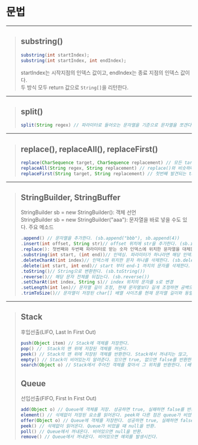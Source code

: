 # 문법

---

>## substring()
> ```java
> substring(int startIndex);
> substring(int startIndex, int endIndex);
> ```
> startIndex는 시작지점의 인덱스 값이고, endIndex는 종료 지점의 인덱스 값이다.   
> 두 방식 모두 return 값으로 `String[]`을 리턴한다.   
---

>## split()
> ```java
> split(String regex) // 파라미터로 들어오는 문자열을 기준으로 문자열을 쪼갠다. `String[]`을 리턴한다.
> ```

---

> ## replace(), replaceAll(), replaceFirst()
>    
> ```java
> replace(CharSequence target, CharSequence replacement) // 모든 target replacement로 치환   
> replaceAll(String regex, String replacement) // replace()와 비슷하나, 첫번째 인자로 정규식을 넣는다.   
> replaceFirst(String target, String replacement) // 첫번째 발견되는 target만 치환한다.
> ```

---

> ## StringBuilder, StringBuffer   
> StringBuilder sb = new StringBuilder(): 객체 선언   
> StringBuilder sb = new StringBuilder("aaa"): 문자열을 바로 넣을 수도 있다.
> 주요 메소드
> ```java
> .append() // 문자열을 추가한다. (sb.append("bbb"), sb.append(4))
> .insert(int offset, String str)// offset 위치에 str을 추가한다. (sb.insert(2, "ccc"))
> .replace(): 첫번째와 두번째 파라미터로 받는 숫자 인덱스에 위치한 문자열을 대체한다. (.replace(3, 6, "ye"))
> .substring(int start, (int end))// 인덱싱. 파라미터가 하나라면 해당 인덱스부터 끝까지, 두개라면 시작점과 끝점-1 까지 인덱싱 (sb.substring(5), sb.substring(3, 7))
> .deleteCharAt(int index)// 인덱스에 위치한 문자 하나를 삭제한다. (sb.deleteCharAt(3)) 
> .delete(int start, int end)// start 부터 end-1 까지의 문자를 삭제한다. (sb.delete(3, sb.length()))
> .toString()// String으로 변환한다. (sb.toString())
> .reverse()// 해당 문자 전체를 뒤집는다. (sb.reverse())
> .setCharAt(int index, String s)// index 위치의 문자를 s로 변경
> .setLength(int len)// 문자열 길이 조정, 현재 문자열보다 길게 조정하면 공백으로 채워짐, 현재 문자열보다 짧게 조정하면 나머지 문자는 삭제
> .trimToSize()// 문자열이 저장된 char[] 배열 사이즈를 현재 문자열 길이와 동일하게 조정, String 클래스의 trim()이 앞 뒤 공백을 제거하는 것과 같이 공백 사이즈를 제공하는 것, 배열의 남는 사이즈는 공백이므로, 문자열 뒷부분의 공백을 모두 제거해준다고 보면 됨
> ```

---

> ## Stack   
> 후입선출(LIFO, Last In First Out)
> ```java
> push(Object item) // Stack에 객체를 저장한다.
> pop() //  Stack의 맨 위에 저장된 객체를 꺼낸다.
> peek() // Stack의 맨 위에 저장된 객체를 반환한다. Stack에서 꺼내지는 않고, 비었을 때 null을 반환한다.
> empty() // Stack이 비어있는지 알려준다. 있으면 true, 없으면 false를 반환한다. 
> search(Object o) // Stack에서 주어진 객체를 찾아서 그 위치를 반환한다. (배열과는 달리 1부터 시작)
> ```
> 
> ## Queue   
> 선입선출(FIFO, First In First Out)
> ```java
> add(Object o) // Queue에 객체를 저장. 성공하면 true, 실패하면 false를 반환한다.
> element() // 삭제없이 저장된 요소를 읽어온다. peek와 다른 점은 queue가 비었을 때 Exception을 발생. (peek()는 null을 반환) 
> offer(Object o) // Queue에 객체를 저장한다. 성공하면 true, 실패하면 false를 반환.
> peek() // 삭제없이 읽어온다. Queue가 비었을 때 null을 반환.
> poll() // Queue에서 꺼내온다. 비어있으면 null을 반환.
> remove() // Queue에서 꺼내온다. 비어있으면 예외를 발생시킨다.
> ```
